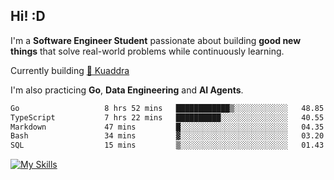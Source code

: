 ## Hi! :D

I'm a **Software Engineer Student** passionate about building **good new things** that solve real-world problems while continuously learning.

Currently building [🎾 Kuaddra](https://kuaddra.com)

I'm also practicing **Go**, **Data Engineering** and **AI Agents**.

<!--START_SECTION:waka-->

```txt
Go                   8 hrs 52 mins   ████████████▒░░░░░░░░░░░░   48.85 %
TypeScript           7 hrs 22 mins   ██████████░░░░░░░░░░░░░░░   40.55 %
Markdown             47 mins         █░░░░░░░░░░░░░░░░░░░░░░░░   04.35 %
Bash                 34 mins         ▓░░░░░░░░░░░░░░░░░░░░░░░░   03.20 %
SQL                  15 mins         ▒░░░░░░░░░░░░░░░░░░░░░░░░   01.43 %
```

<!--END_SECTION:waka-->
[![My Skills](https://skillicons.dev/icons?i=py,go,java,aws,js,docker,linux)](https://skillicons.dev)
